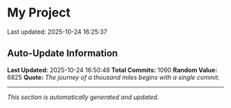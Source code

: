 # My Project


Last updated: 2025-10-24 16:25:37









































































































































































































































































































































































































































































































































































































































































































































































































































































































































































































































































































































































































































































































































































































































































































































## Auto-Update Information

**Last Updated:** 2025-10-24 16:50:48
**Total Commits:** 1090
**Random Value:** 6825
**Quote:** _The journey of a thousand miles begins with a single commit._

---
_This section is automatically generated and updated._